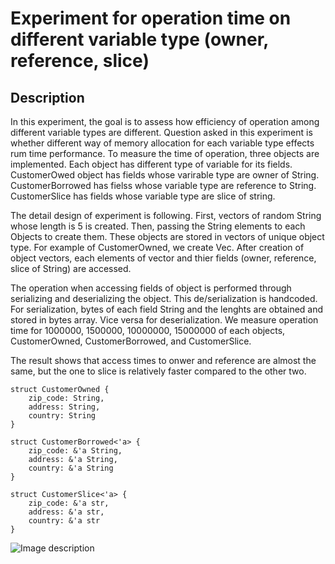 # Experiment for operation time on different variable type (owner, reference, slice)

## Description
In this experiment, the goal is to assess how efficiency of operation among different variable types are different. 
Question asked in this experiment is whether different way of memory allocation for each variable type effects rum time performance. To measure the time of operation, three objects are implemented. Each object has different type of variable for its fields. CustomerOwed object has fields whose varirable type are owner of String. CustomerBorrowed has fielss whose variable type are reference to String. CustomerSlice has fields whose variable type are slice of string.

The detail design of experiment is following. First, vectors of random String whose length is 5 is created. Then, passing the String elements to each Objects to create them. These objects are stored in vectors of unique object type. For example of CustomerOwned, we create Vec<CustomerOwned>. After creation of object vectors, each elements of vector and thier fields (owner, reference, slice of String) are accessed. 

The operation when accessing fields of object is performed through serializing and deserializing the object. This de/serialization is handcoded. For serialization, bytes of each field String and the lenghts are obtained and stored in bytes array. Vice versa for deserialization. We measure operation time for 1000000, 1500000, 10000000, 15000000 of each objects, CustomerOwned, CustomerBorrowed, and CustomerSlice. 

The result shows that access times to onwer and reference are almost the same, but the one to slice is relatively faster compared to the other two.



```
struct CustomerOwned {
    zip_code: String,
    address: String,
    country: String
}

struct CustomerBorrowed<'a> {
    zip_code: &'a String,
    address: &'a String,
    country: &'a String
}

struct CustomerSlice<'a> {
    zip_code: &'a str,
    address: &'a str,
    country: &'a str
}
```

![Image description](https://github.com/ShinsakuOkazaki/master-thesis/tree/master/project/rust_object_ref_own_slice/analysis/rust_borrowing.png)